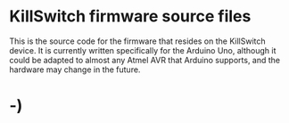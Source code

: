 # KillSwitch firmware source files

This is the source code for the firmware that resides on the KillSwitch device.
It is currently written specifically for the Arduino Uno, although it could be
adapted to almost any Atmel AVR that Arduino supports, and the hardware may
change in the future.

# -)
